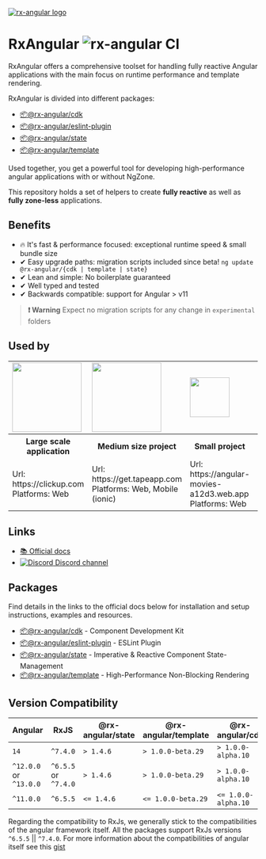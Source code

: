 [![rx-angular logo](https://raw.githubusercontent.com/rx-angular/rx-angular/main/docs/images/rx-angular_logo.png)](https://rx-angular.io/)

# RxAngular ![rx-angular CI](https://github.com/rx-angular/rx-angular/workflows/rx-angular%20CI/badge.svg?branch=main)

RxAngular offers a comprehensive toolset for handling fully reactive Angular applications with the main focus on runtime
performance and template rendering.

RxAngular is divided into different packages:

- [📦@rx-angular/cdk](https://rx-angular.io/docs/cdk)
- [📦@rx-angular/eslint-plugin](https://rx-angular.io/docs/eslint-plugin)
- [📦@rx-angular/state](https://rx-angular.io/docs/state)
- [📦@rx-angular/template](https://rx-angular.io/docs/template)

Used together, you get a powerful tool for developing high-performance angular applications with or without NgZone.

This repository holds a set of helpers to create **fully reactive** as well as **fully zone-less** applications.

## Benefits

- 🔥 It's fast & performance focused: exceptional runtime speed & small bundle size
- ✔ Easy upgrade paths: migration scripts included since beta! `ng update @rx-angular/{cdk | template | state}`
- ✔ Lean and simple: No boilerplate guaranteed
- ✔ Well typed and tested
- ✔ Backwards compatible: support for Angular > v11

> **❗ Warning**
> Expect no migration scripts for any change in `experimental` folders

## Used by

<table style="width:100%">
  <tr>
    <td><img width="140" src="https://clickup.com/landing/images/logo-clickup_color.svg"></td>
    <td><img width="140" src="https://get.tapeapp.com/wp-content/uploads/2021/08/tape_logo_24px.svg"></td>
    <td><img height="80" src="https://avatars.githubusercontent.com/u/1733746?s=200&v=4"></td>
    <td><img height="80" src="https://genba.fr/wp-content/uploads/2021/09/Helice-genba-couleur.png"></td>
  </tr>
   <tr>
    <th>Large scale application</th>
    <th>Medium size project</th>
    <th>Small project</th>
    <th>Small project</th>
  </tr>
  <tr>
    <td>
      Url: https://clickup.com <br/>
      Platforms: Web
    </td>
    <td>
      Url: https://get.tapeapp.com<br/>
      Platforms: Web, Mobile (ionic)
    </td>
    <td>
      Url: https://angular-movies-a12d3.web.app<br/>
      Platforms: Web
    </td>
    <td>
      Url: https://genba.fr<br/>
      Platforms: Web
    </td>
  </tr>
</table>

## Links

- [📚 Official docs](https://www.rx-angular.io/)
- [![Discord](https://icongr.am/material/discord.svg?size=16&color=7289da) Discord channel](https://discord.com/invite/XWWGZsQ)

## Packages

Find details in the links to the official docs below for installation and setup instructions, examples and resources.

- [📦@rx-angular/cdk](https://rx-angular.io/docs/cdk) - Component Development Kit
- [📦@rx-angular/eslint-plugin](https://rx-angular.io/docs/eslint-plugin) - ESLint Plugin
- [📦@rx-angular/state](https://rx-angular.io/docs/state) - Imperative & Reactive Component State-Management
- [📦@rx-angular/template](https://rx-angular.io/docs/template) - High-Performance Non-Blocking Rendering

## Version Compatibility

| Angular                | RxJS                 | @rx-angular/state | @rx-angular/template | @rx-angular/cdk     |
| ---------------------- | -------------------- | ----------------- | -------------------- | ------------------- |
| `14`                   | `^7.4.0`             | `> 1.4.6`         | `> 1.0.0-beta.29`    | `> 1.0.0-alpha.10`  |
| `^12.0.0` or `^13.0.0` | `^6.5.5` or `^7.4.0` | `> 1.4.6`         | `> 1.0.0-beta.29`    | `> 1.0.0-alpha.10`  |
| `^11.0.0`              | `^6.5.5`             | `<= 1.4.6`        | `<= 1.0.0-beta.29`   | `<= 1.0.0-alpha.10` |

Regarding the compatibility to RxJs, we generally stick to the compatibilities of the angular framework itself.
All the packages support RxJs versions `^6.5.5` || `^7.4.0`.
For more information about the compatibilities of angular itself see this [gist](https://gist.github.com/LayZeeDK/c822cc812f75bb07b7c55d07ba2719b3)
